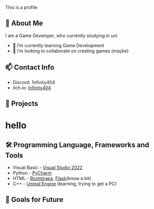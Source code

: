 This is a profile
## 👋 About Me
I am a Game Developer, who currently studying in uni
- 🌱 I’m currently learning Game Development
- 👯 I’m looking to collaborate on creating games (maybe)
## 📫 Contact Info
- Discord: 1nfinity404
- itch.io: [Infinity404](https://infinity404.itch.io)
## 💼 Projects
# hello
## 🛠️ Programming Language, Frameworks and Tools
- Visual Basic - [Visual Studio 2022](https://visualstudio.microsoft.com)
- Python - [PyCharm](https://www.jetbrains.com/pycharm/)
- HTML - [Bootstraps](https://getbootstrap.com), [Flask](https://flask.palletsprojects.com/en/stable/)(know a bit)
- C++ - [Unreal Engine](https://www.unrealengine.com/en-US) (learning, trying to get a PC)
## 🎯 Goals for Future

<!--
**1nfinity404/1nfinity404** is a ✨ _special_ ✨ repository because its `README.md` (this file) appears on your GitHub profile.

Here are some ideas to get you started:

- 🔭 I’m currently working on ...
- 🌱 I’m currently learning ...
- 👯 I’m looking to collaborate on ...
- 👯 I’m looking to collaborate on creating games
- 🤔 I’m looking for help with ...
- 💬 Ask me about ...
- 📫 How to reach me: ...
- 😄 Pronouns: ...
- ⚡ Fun fact: ...
-->

